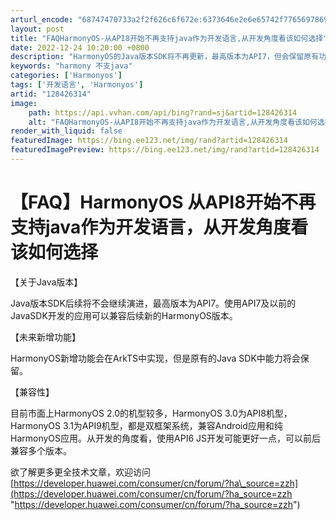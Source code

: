 ```yaml
---
arturl_encode: "68747470733a2f2f626c6f672e:6373646e2e6e65742f77656978696e5f34343730383234302f:61727469636c652f64657461696c732f313238343236333134"
layout: post
title: "FAQHarmonyOS-从API8开始不再支持java作为开发语言,从开发角度看该如何选择"
date: 2022-12-24 10:20:00 +0800
description: "HarmonyOS的Java版本SDK将不再更新，最高版本为API7，但会保留原有功能。新增功能将在"
keywords: "harmony 不支java"
categories: ['Harmonyos']
tags: ['开发语言', 'Harmonyos']
artid: "128426314"
image:
    path: https://api.vvhan.com/api/bing?rand=sj&artid=128426314
    alt: "FAQHarmonyOS-从API8开始不再支持java作为开发语言,从开发角度看该如何选择"
render_with_liquid: false
featuredImage: https://bing.ee123.net/img/rand?artid=128426314
featuredImagePreview: https://bing.ee123.net/img/rand?artid=128426314
---
```


# 【FAQ】HarmonyOS 从API8开始不再支持java作为开发语言，从开发角度看该如何选择

【关于Java版本】

Java版本SDK后续将不会继续演进，最高版本为API7。使用API7及以前的JavaSDK开发的应用可以兼容后续新的HarmonyOS版本。

【未来新增功能】

HarmonyOS新增功能会在ArkTS中实现，但是原有的Java SDK中能力将会保留。

【兼容性】

目前市面上HarmonyOS 2.0的机型较多，HarmonyOS 3.0为API8机型，HarmonyOS 3.1为API9机型，都是双框架系统，兼容Android应用和纯HarmonyOS应用。从开发的角度看，使用API6 JS开发可能更好一点，可以前后兼容多个版本。

欲了解更多更全技术文章，欢迎访问
[https://developer.huawei.com/consumer/cn/forum/?ha\_source=zzh](https://developer.huawei.com/consumer/cn/forum/?ha_source=zzh "https://developer.huawei.com/consumer/cn/forum/?ha_source=zzh")